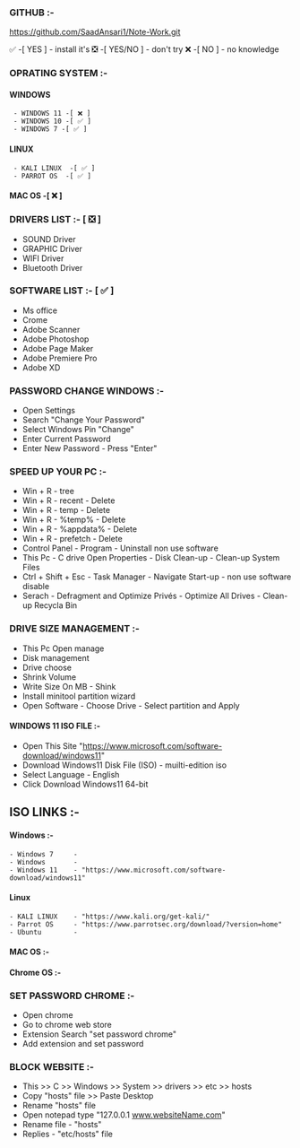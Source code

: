 ### GITHUB :-
 https://github.com/SaadAnsari1/Note-Work.git

✅ -[ YES ] - install it's 
❎ -[ YES/NO ] - don't try 
❌ -[ NO ] - no knowledge 


### OPRATING SYSTEM :-

 #### WINDOWS
     - WINDOWS 11 -[ ❌ ]
     - WINDOWS 10 -[ ✅ ]
     - WINDOWS 7 -[ ✅ ]
 #### LINUX
     - KALI LINUX  -[ ✅ ]
     - PARROT OS  -[ ✅ ]
 #### MAC OS  -[ ❌ ]


### DRIVERS LIST  :- [ ❎ ]

 - SOUND Driver
 - GRAPHIC Driver 
 - WIFI Driver 
 - Bluetooth Driver 


### SOFTWARE LIST  :- [ ✅ ]

 - Ms office 
 - Crome
 - Adobe Scanner
 - Adobe Photoshop
 - Adobe Page Maker 
 - Adobe Premiere Pro
 - Adobe XD
  

### PASSWORD CHANGE WINDOWS   :-

 - Open Settings
 - Search "Change Your Password"
 - Select Windows Pin "Change"
 - Enter Current Password
 - Enter New Password - Press "Enter"
 

### SPEED UP YOUR PC  :-

 - Win + R - tree
 - Win + R - recent - Delete 
 - Win + R - temp - Delete
 - Win + R - %temp% - Delete
 - Win + R - %appdata% - Delete 
 - Win + R - prefetch - Delete 
 - Control Panel - Program - Uninstall non use software
 - This Pc - C drive Open Properties - Disk Clean-up - Clean-up System Files
 - Ctrl + Shift + Esc - Task Manager - Navigate Start-up - non use software disable
 - Serach - Defragment and Optimize Privés - Optimize All Drives - Clean-up Recycla Bin

   
### DRIVE SIZE MANAGEMENT  :-

 - This Pc Open manage 
 - Disk management
 - Drive choose
 - Shrink Volume
 - Write Size On MB - Shink
 - Install minitool partition wizard
 - Open Software - Choose Drive - Select partition and Apply


#### WINDOWS 11 ISO FILE   :-

 - Open This Site "https://www.microsoft.com/software-download/windows11"
 - Download Windows11 Disk File (ISO) - muilti-edition iso
 - Select Language - English
 - Click Download Windows11 64-bit


## ISO LINKS   :-

 #### Windows  :-
    - Windows 7     - 
    - Windows       -
    - Windows 11    - "https://www.microsoft.com/software-download/windows11"

 #### Linux
    - KALI LINUX    - "https://www.kali.org/get-kali/"
    - Parrot OS     - "https://www.parrotsec.org/download/?version=home"
    - Ubuntu        -
 
 #### MAC OS  :-
 
 #### Chrome OS  :- 
 

### SET PASSWORD CHROME   :-

   - Open chrome
   - Go to chrome web store
   - Extension Search "set password chrome"
   - Add extension and set password   


### BLOCK WEBSITE  :-

 - This >> C >> Windows >> System >> drivers >> etc >> hosts
 - Copy "hosts" file >> Paste Desktop
 - Rename "hosts" file 
 - Open notepad type "127.0.0.1 www.websiteName.com"
 - Rename file - "hosts"
 - Replies - "etc/hosts" file

